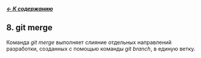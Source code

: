 [***<- К содержанию***](./readme.md)

## 8. git merge

Команда _git merge_ выполняет слияние отдельных направлений разработки, созданных с помощью команды _git branch_, в единую ветку.